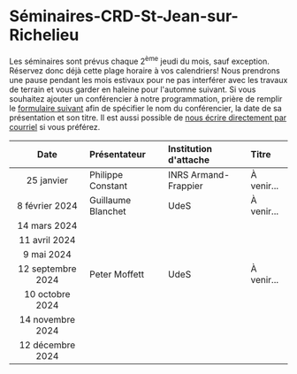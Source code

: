 # Séminaires-CRD-St-Jean-sur-Richelieu

Les séminaires sont prévus chaque 2<sup>ème</sup> jeudi du mois, sauf exception. Réservez donc déjà cette plage horaire à vos calendriers! Nous prendrons une pause pendant les mois estivaux pour ne pas interférer avec les travaux de terrain et vous garder en haleine pour l'automne suivant. Si vous souhaitez ajouter un conférencier à notre programmation, prière de remplir le [formulaire suivant](https://forms.gle/4AdTmvQZ8aKynkMx6) afin de spécifier le nom du conférencier, la date de sa présentation et son titre. Il est aussi possible de [nous écrire directement par courriel](mailto:pierre-luc.chagnon@agr.gc.ca) si vous préférez. 

Date|Présentateur|Institution d'attache|Titre
:----:|:-------|:-------------|:------------------------------|
25 janvier|Philippe Constant|INRS Armand-Frappier|À venir...
8 février 2024|Guillaume Blanchet|UdeS|À venir...
14 mars 2024|||
11 avril 2024|||
9 mai 2024|||
12 septembre 2024|Peter Moffett|UdeS|À venir...
10 octobre 2024|||
14 novembre 2024|||
12 décembre 2024|||
